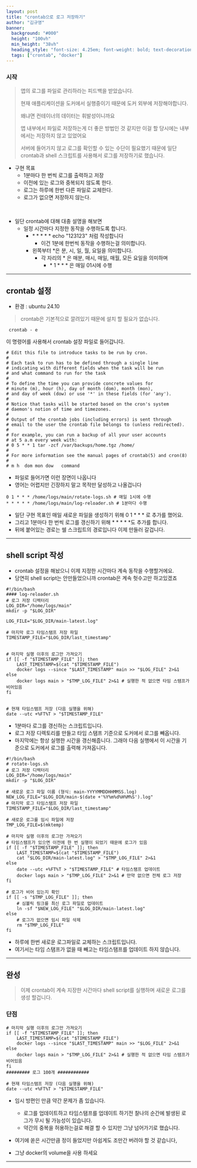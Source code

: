 ```yaml
---
layout: post  
title: "crontab으로 로그 저장하기"
author: "김규영"
banner:
  background: "#000"
  height: "100vh"
  min_height: "38vh"
  heading_style: "font-size: 4.25em; font-weight: bold; text-decoration: underline"
  tags: ["crontab", "docker"]
---
```

### 시작
> 앱의 로그를 파일로 관리하라는 피드백을 받았습니다.
>
> 현재 애플리케이션을 도커에서 실행중이기 때문에 도커 외부에 저장해야합니다.
>
> 왜냐면 컨테이너의 데이터는 휘발성이니까요
>
> 앱 내부에서 파일로 저장하는게 더 좋은 방법인 것 같지만 이걸 할 당시에는 내부에서는 저장하지 않고 있었어요
>
> 서버에 들어가지 않고 로그를 확인할 수 있는 수단이 필요했기 때문에 일단 crontab과 shell 스크립트를 사용해서 로그를 저장하기로 했습니다.

- 구현 목표
  - 1분마다 한 번씩 로그를 출력하고 저장
  - 이전에 있는 로그와 중복되지 않도록 한다.
  - 로그는 하루에 한번 다른 파일로 교체한다.
  - 로그가 없으면 저장하지 않는다.

<br>

- 일단 crontab에 대해 대충 설명을 해보면
  - 일정 시간마다 지정한 동작을 수행하도록 합니다.
    - \* * * * * echo "123123" 처럼 작성합니다
      - 이건 1분에 한번씩 동작을 수행하는걸 의미합니다.
    - 왼쪽부터  *은 분, 시, 일, 월, 요일을 의미합니다.
      - 각 자리의 * 은 매분, 매시, 매일, 매월, 모든 요일을 의미하며
        - \* 1 * * * 은 매일 01시에 수행

---
## crontab 설정
- 환경 : ubuntu 24.10
> crontab은 기본적으로 깔려있기 때문에 설치 할 필요가 없습니다.



````shell
 crontab - e 
````
이 명령어를 사용해서 crontab 설장 파일로 들어갑니다.

```
# Edit this file to introduce tasks to be run by cron.
# 
# Each task to run has to be defined through a single line
# indicating with different fields when the task will be run
# and what command to run for the task
# 
# To define the time you can provide concrete values for
# minute (m), hour (h), day of month (dom), month (mon),
# and day of week (dow) or use '*' in these fields (for 'any').
# 
# Notice that tasks will be started based on the cron's system
# daemon's notion of time and timezones.
# 
# Output of the crontab jobs (including errors) is sent through
# email to the user the crontab file belongs to (unless redirected).
# 
# For example, you can run a backup of all your user accounts
# at 5 a.m every week with:
# 0 5 * * 1 tar -zcf /var/backups/home.tgz /home/
# 
# For more information see the manual pages of crontab(5) and cron(8)
# 
# m h  dom mon dow   command

```
- 파일로 들어가면 이런 장면이 나옵니다
- 영어는 어렵지만 긴장하지 말고 목적만 달성하고 나올겁니다
```
0 1 * * * /home/logs/main/rotate-logs.sh # 매일 1시에 수행
* * * * * /home/logs/main/log-reloader.sh # 1분마다 수행
```
- 일단 구현 목표인 매일 새로운 파일을 생성하기 위해 0 1 * * * 로 추가를 했어요.
- 그리고 1분마다 한 번씩 로그를 갱신하기 위해 * * * * *도 추가를 합니다.
- 뒤에 붙어있는 경로는 쉘 스크립트의 경로입니다 이제 만들러 갈겁니다.
---
## shell script 작성
- crontab 설정을 해놨으니 이제 지정한 시간마다 계속 동작을 수행할거에요.
- 당연히 shell script는 안만들었으니까 crontab은 계속 헛수고만 하고있겠죠


````shell
#!/bin/bash
#### log-reloader.sh
# 로그 저장 디렉터리
LOG_DIR="/home/logs/main"
mkdir -p "$LOG_DIR"

LOG_FILE="$LOG_DIR/main-latest.log"

# 마지막 로그 타임스탬프 저장 파일
TIMESTAMP_FILE="$LOG_DIR/last_timestamp"


# 마지막 실행 이후의 로그만 가져오기
if [[ -f "$TIMESTAMP_FILE" ]]; then
    LAST_TIMESTAMP=$(cat "$TIMESTAMP_FILE")
    docker logs --since "$LAST_TIMESTAMP" main >> "$LOG_FILE" 2>&1
else
    docker logs main > "$TMP_LOG_FILE" 2>&1 # 실행한 적 없으면 타임 스탬프가 비어있음
fi


# 현재 타임스탬프 저장 (다음 실행을 위해)
date --utc +%FT%T > "$TIMESTAMP_FILE"
````
- 1분마다 로그를 갱신하는 스크립트입니다.
- 로그 저장 디렉토리를 만들고 타임 스탬프 기준으로 도커에서 로그를 빼옵니다.
- 마지막에는 항상 실행한 시간을 갱신해줍니다. 그래야 다음 실행에서 이 시간을 기준으로 도커에서 로그를 출력해 가져옵니다.

```shell
#!/bin/bash
# rotate-logs.sh
# 로그 저장 디렉터리
LOG_DIR="/home/logs/main"
mkdir -p "$LOG_DIR"

# 새로운 로그 파일 이름 (형식: main-YYYYMMDDHHMMSS.log)
NEW_LOG_FILE="$LOG_DIR/main-$(date +'%Y%m%d%H%M%S').log"
# 마지막 로그 타임스탬프 저장 파일
TIMESTAMP_FILE="$LOG_DIR/last_timestamp"

# 새로운 로그를 임시 파일에 저장
TMP_LOG_FILE=$(mktemp)

# 마지막 실행 이후의 로그만 가져오기
# 타임스탬프가 있으면 이전에 한 번 실행이 되었기 때문에 로그가 있음
if [[ -f "$TIMESTAMP_FILE" ]]; then
    LAST_TIMESTAMP=$(cat "$TIMESTAMP_FILE")
    cat "$LOG_DIR/main-latest.log" > "$TMP_LOG_FILE" 2>&1
else
    date --utc +%FT%T > "$TIMESTAMP_FILE" # 타임스탬프 업데이트
    docker logs main > "$TMP_LOG_FILE" 2>&1 # 만약 없으면 전체 로그 저장
fi

# 로그가 비어 있는지 확인
if [[ -s "$TMP_LOG_FILE" ]]; then
    # 심볼릭 링크를 최신 로그 파일로 업데이트
    ln -sf "$NEW_LOG_FILE" "$LOG_DIR/main-latest.log"
else
    # 로그가 없으면 임시 파일 삭제
    rm "$TMP_LOG_FILE"
fi                                                                                                                                                                                                                                                                                                                                    
```
- 하루에 한번 새로운 로그파일로 교체하는 스크립트입니다.
- 여기서는 타임 스탬프가 없을 때 빼고는 타임스탬프를 업데이트 하지 않습니다.
---
## 완성
> 이제 crontab이 계속 지장한 시간마다 shell script를 실행하며 새로운 로그를 생성 할겁니다.

### 단점
```shell
# 마지막 실행 이후의 로그만 가져오기
if [[ -f "$TIMESTAMP_FILE" ]]; then
    LAST_TIMESTAMP=$(cat "$TIMESTAMP_FILE")
    docker logs --since "$LAST_TIMESTAMP" main >> "$LOG_FILE" 2>&1
else
    docker logs main > "$TMP_LOG_FILE" 2>&1 # 실행한 적 없으면 타임 스탬프가 비어있음
fi
######### 로그 100개 ############

# 현재 타임스탬프 저장 (다음 실행을 위해)
date --utc +%FT%T > "$TIMESTAMP_FILE"
```
- 임시 방편인 만큼 약간 문제가 좀 있습니다.
  - 로그를 업데이트하고 타임스탬프를 업데이트 하기전 찰나의 순간에 발생된 로그가 무시 될 가능성이 있습니다.
  - 약간의 중복을 허용하는걸로 해결 할 수 있지만 그냥 넘어가기로 했습니다.
- 여기에 쏟은 시간만큼 정이 들었지만 아쉽게도 조만간 버려야 할 것 같습니다,

- 그냥 docker의 volume을 사용 하세요

---
